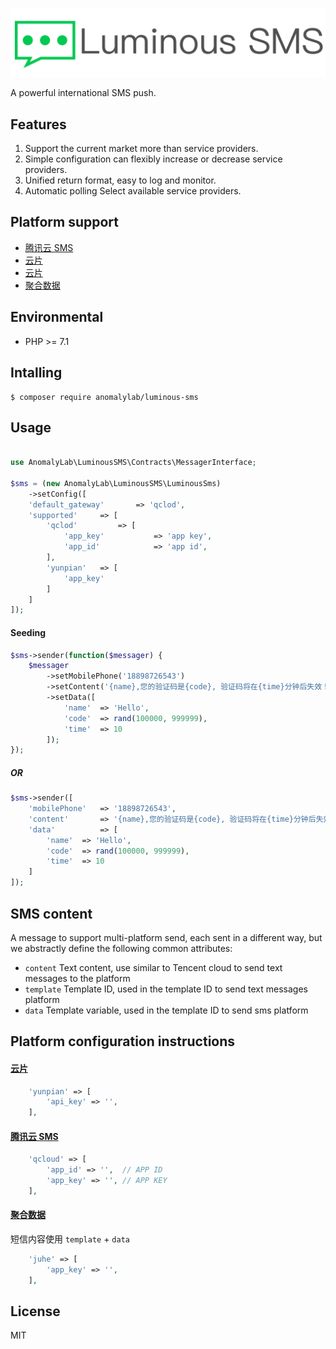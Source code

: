 <p align="center"><img src="https://github.com/anomalylab/luminous-sms/raw/master/sms.svg?sanitize=true"></p>
A powerful international SMS push.

## Features

1. Support the current market more than service providers.
1. Simple configuration can flexibly increase or decrease service providers.
1. Unified return format, easy to log and monitor.
1. Automatic polling Select available service providers.

## Platform support
- [腾讯云 SMS](https://cloud.tencent.com/product/sms)
- [云片](https://www.yunpian.com)
- [云片](https://www.yunpian.com)
- [聚合数据](https://www.juhe.cn)

## Environmental

- PHP >= 7.1

## Intalling

```shell
$ composer require anomalylab/luminous-sms
```

## Usage

```php
	
use AnomalyLab\LuminousSMS\Contracts\MessagerInterface;

$sms = (new AnomalyLab\LuminousSMS\LuminousSms)
	->setConfig([
	'default_gateway'		=> 'qclod',
	'supported'		=> [
		'qclod'			=> [
			'app_key'			=> 'app key',
			'app_id'			=> 'app id',
		],
		'yunpian'	=> [
			'app_key'
		]
	]
]);

```

#### Seeding

```php
$sms->sender(function($messager) {
	$messager
		->setMobilePhone('18898726543')
		->setContent('{name},您的验证码是{code}, 验证码将在{time}分钟后失效！请及时使用。')
		->setData([
			'name'	=> 'Hello',
			'code'	=> rand(100000, 999999),
			'time'	=> 10
		]);
});
```

##### OR
```php
$sms->sender([
	'mobilePhone'	=> '18898726543',
	'content'		=> '{name},您的验证码是{code}, 验证码将在{time}分钟后失效！请及时使用。',
	'data'			=> [
		'name'	=> 'Hello',
		'code'	=> rand(100000, 999999),
		'time'	=> 10
	]
]);
```

## SMS content

A message to support multi-platform send, each sent in a different way, but we abstractly define the following common attributes:

- `content` Text content, use similar to Tencent cloud to send text messages to the platform
- `template` Template ID, used in the template ID to send text messages platform
- `data`  Template variable, used in the template ID to send sms platform

## Platform configuration instructions

#### [云片](https://www.yunpian.com)

```php
    'yunpian' => [
        'api_key' => '',
    ],
```

#### [腾讯云 SMS](https://cloud.tencent.com/product/sms)

```php
    'qcloud' => [
        'app_id' => '',  // APP ID
        'app_key' => '', // APP KEY
    ],
```

#### [聚合数据](https://www.juhe.cn)

短信内容使用 `template` + `data`

```php
    'juhe' => [
        'app_key' => '',
    ],
```

## License

MIT